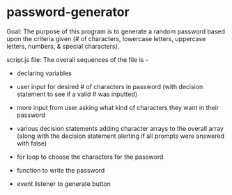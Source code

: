 # password-generator

Goal:
The purpose of this program is to generate a random password based upon the criteria given (# of characters, lowercase letters, uppercase letters, numbers, & special characters).

script.js file:
The overall sequences of the file is - 

- declaring variables

- user input for desired # of characters in password (with decision statement to see if a valid # was inputted)

- more input from user asking what kind of characters they want in their password

- various decision statements adding character arrays to the overall array (along with the decision statement alerting if all prompts were answered with false)

- for loop to choose the characters for the password

- function to write the password

- event listener to generate button